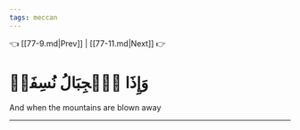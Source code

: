 ```yaml
---
tags: meccan
---
```


👈 [[77-9.md|Prev]] | [[77-11.md|Next]] 👉

# وَإِذَا ٱلۡجِبَالُ نُسِفَتۡ

And when the mountains are blown away

---

